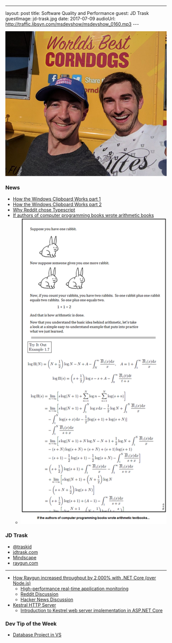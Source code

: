 ---
layout: post
title: Software Quality and Performance
guest:  JD Trask
guestImage:  jd-trask.jpg
date: 2017-07-09
audioUrl: http://traffic.libsyn.com/msdevshow/msdevshow_0160.mp3
--- 

![Danny Warren @dannydwarren half a minute ago via Twitter for Android @msdevshow @carlschweitzer I just met one of your fans in the wild! He recognized the hat! Y'all are making a difference! Keep it up!!!](msds-hat.jpg)

### News

 - [How the Windows Clipboard Works part 1](https://blogs.msdn.microsoft.com/ntdebugging/2012/03/16/how-the-clipboard-works-part-1)
 - [How the Windows Clipboard Works part 2](https://blogs.msdn.microsoft.com/ntdebugging/2012/03/29/how-the-clipboard-works-part-2)
 - [Why Reddit chose Typescript](https://redditblog.com/2017/06/30/why-we-chose-typescript)
 - [If authors of computer programming books wrote arithmetic books](http://i.imgur.com/FmBl0HS.png)
   - ![If authors of computer programming books wrote arithmetic books](math.png)

### JD Trask

 - [@traskjd](https://twitter.com/traskjd)
 - [jdtrask.com](http://jdtrask.com/)
 - [Mindscape](http://www.mindscapehq.com/)
 - [raygun.com](http://raygun.com)

--------------------------------------

 - [How Raygun increased throughput by 2,000% with .NET Core (over Node.js)](https://raygun.com/blog/increased-throughput-net-core/)
   - [High-performance real-time application monitoring](https://customers.microsoft.com/en-US/story/raygun)
   - [Reddit Discussion](https://www.reddit.com/r/programming/comments/5yag7h/raygun_increases_throughput_by_2000_percent_over/)
   - [Hacker News Discussion](https://news.ycombinator.com/item?id=14416867)
- [Kestral HTTP Server](https://github.com/aspnet/KestrelHttpServer)
   - [Introduction to Kestrel web server implementation in ASP.NET Core](https://docs.microsoft.com/en-us/aspnet/core/fundamentals/servers/kestrel) 

### Dev Tip of the Week

 - [Database Project in VS](https://weblogs.asp.net/gunnarpeipman/using-visual-studio-database-projects-in-real-life)